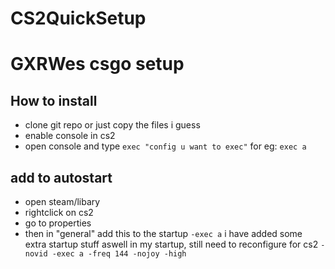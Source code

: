 # CS2QuickSetup
# GXRWes csgo setup
## How to install
- clone git repo or just copy the files i guess
- enable console in cs2
- open console and type
    ```exec "config u want to exec"```
    for eg:
    ```exec a ```
## add to autostart
- open steam/libary
- rightclick on cs2
- go to properties
- then in "general" add this to the startup
    ```-exec a```
    i have added some extra startup stuff aswell in my startup, still need to reconfigure for cs2
    ```-novid -exec a -freq 144 -nojoy -high```